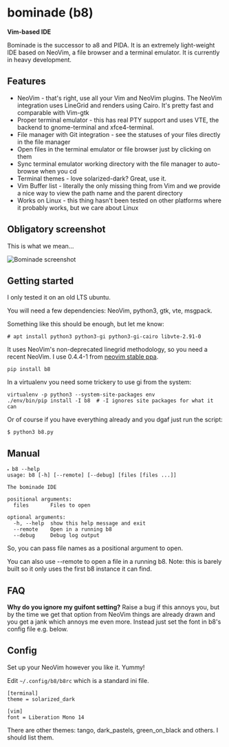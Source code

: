 # bominade (b8)

**Vim-based IDE**

Bominade is the successor to a8 and PIDA. It is an extremely light-weight IDE
based on NeoVim, a file browser and a terminal emulator. It is currently in
heavy development.

## Features

* NeoVim - that's right, use all your Vim and NeoVim plugins. The NeoVim integration uses LineGrid and renders using Cairo. It's pretty fast and comparable with Vim-gtk
* Proper terminal emulator - this has real PTY support and uses VTE, the backend to gnome-terminal and xfce4-terminal.
* File manager with Git integration - see the statuses of your files directly in the file manager
* Open files in the terminal emulator or file browser just by clicking on them
* Sync terminal emulator working directory with the file manager to auto-browse when you cd
* Terminal themes - love solarized-dark? Great, use it.
* Vim Buffer list - literally the only missing thing from Vim and we provide a nice way to view the path name and the parent directory
* Works on Linux - this thing hasn't been tested on other platforms where it probably works, but we care about Linux

## Obligatory screenshot

This is what we mean...

![Bominade screenshot](https://gitlab.com/afshar-oss/b8/-/raw/dev/tools/screenshot.png)

## Getting started

I only tested it on an old LTS ubuntu.

You will need a few dependencies: NeoVim, python3, gtk, vte, msgpack.

Something like this should be enough, but let me know:

```
# apt install python3 python3-gi python3-gi-cairo libvte-2.91-0
```

It uses NeoVim's non-deprecated linegrid methodology, so you need a
recent NeoVim. I use 0.4.4-1 from [neovim stable
ppa](https://launchpad.net/~neovim-ppa/+archive/ubuntu/stable).

```
pip install b8
```

In a virtualenv you need some trickery to use gi from the system:

```
virtualenv -p python3 --system-site-packages env
./env/bin/pip install -I b8  # -I ignores site packages for what it can
```

Or of course if you have everything already and you dgaf just run the script:

```
$ python3 b8.py
```

## Manual

```
🞄 b8 --help                                                                                                                                                                                                                                            
usage: b8 [-h] [--remote] [--debug] [files [files ...]]

The bominade IDE

positional arguments:
  files       Files to open

optional arguments:
  -h, --help  show this help message and exit
  --remote    Open in a running b8
  --debug     Debug log output
```

So, you can pass file names as a positional argument to open.

You can also use --remote to open a file in a running b8. Note: this is barely
built so it only uses the first b8 instance it can find.

## FAQ

**Why do you ignore my guifont setting?** Raise a bug if this annoys you, but by the
time we get that option from NeoVim things are already drawn and you get a jank
which annoys me even more. Instead just set the font in b8's config file e.g. below.

## Config

Set up your NeoVim however you like it. Yummy!

Edit `~/.config/b8/b8rc` which is a standard ini file.
```
[terminal]
theme = solarized_dark

[vim]
font = Liberation Mono 14
```

There are other themes: tango, dark_pastels, green_on_black and others. I should list them.
